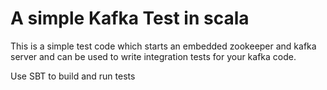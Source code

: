 # A simple Kafka Test in scala

This is a simple test code which starts an embedded zookeeper and kafka server and can be used to write integration tests for your kafka code.

Use SBT to build and run tests
